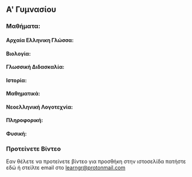 ## Α' Γυμνασίου


### Μαθήματα:


#### Αρχαία Ελληνικη Γλώσσα:


#### Βιολογία:


#### Γλωσσική Διδασκαλία:


#### Ιστορία:


#### Μαθηματικά:


#### Νεοελληνική Λογοτεχνία:


#### Πληροφορική:


#### Φυσική:


### Προτείνετε Βίντεο
Εαν θέλετε να προτείνετε βίντεο για προσθήκη στην ιστοσελίδα πατήστε εδώ ή στείλτε email στο learngr@protonmail.com

